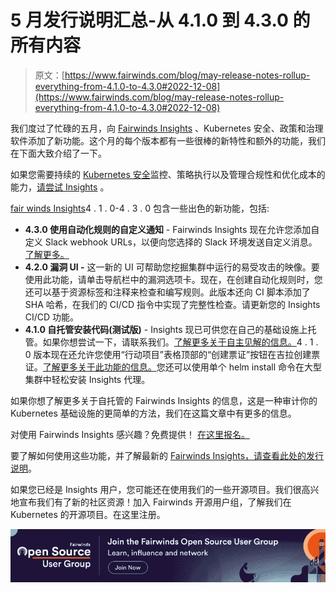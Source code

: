 # 5 月发行说明汇总-从 4.1.0 到 4.3.0 的所有内容

> 原文：[https://www.fairwinds.com/blog/may-release-notes-rollup-everything-from-4.1.0-to-4.3.0#2022-12-08](https://www.fairwinds.com/blog/may-release-notes-rollup-everything-from-4.1.0-to-4.3.0#2022-12-08)

 我们度过了忙碌的五月，向 [Fairwinds Insights](/insights) 、Kubernetes 安全、政策和治理软件添加了新功能。这个月的每个版本都有一些很棒的新特性和额外的功能，我们在下面大致介绍了一下。

如果您需要持续的 [Kubernetes 安全](http://fairwinds.com/kubernetes-security)监控、策略执行以及管理合规性和优化成本的能力，[请尝试 Insights](/fairwinds-insights-demo) 。

[fair winds Insights](/insights)4 . 1 . 0-4 . 3 . 0 包含一些出色的新功能，包括:

*   **4.3.0 使用自动化规则的自定义通知** - Fairwinds Insights 现在允许您添加自定义 Slack webhook URLs，以便向您选择的 Slack 环境发送自定义消息。[了解更多。](https://insights.docs.fairwinds.com/configure/policy/rules/#writing-rules)
*   **4.2.0 漏洞 UI -** 这一新的 UI 可帮助您挖掘集群中运行的易受攻击的映像。要使用此功能，请单击导航栏中的漏洞选项卡。现在，在创建自动化规则时，您还可以基于资源标签和注释来检查和编写规则。此版本还向 CI 脚本添加了 SHA 哈希，在我们的 CI/CD 指令中实现了完整性检查。请更新您的 Insights CI/CD 功能。
*   **4.1.0 自托管安装代码(测试版)** - Insights 现已可供您在自己的基础设施上托管。如果你想尝试一下，请联系我们。[了解更多关于自主见解的信息。](https://insights.docs.fairwinds.com/technical-details/self-hosted/installation/)4 . 1 . 0 版本现在还允许您使用“行动项目”表格顶部的“创建票证”按钮在吉拉创建票证。[了解更多关于此功能的信息。](https://insights.docs.fairwinds.com/run/agent/action-items#ticketing-integrations)您还可以使用单个 helm install 命令在大型集群中轻松安装 Insights 代理。

如果你想了解更多关于自托管的 Fairwinds Insights 的信息，这是一种审计你的 Kubernetes 基础设施的更简单的方法，我们在这篇文章中有更多的信息。

对使用 Fairwinds Insights 感兴趣？免费提供！ [在这里报名。](https://www.fairwinds.com/coming-soon)

要了解如何使用这些功能，并了解最新的 [Fairwinds Insights，请查看此处的发行说明](https://insights.docs.fairwinds.com/release-notes/)。

如果您已经是 Insights 用户，您可能还在使用我们的一些开源项目。我们很高兴地宣布我们有了新的社区资源！加入 Fairwinds 开源用户组，了解我们在 Kubernetes 的开源项目。在这里注册。

[![Join the Fairwinds Open Source User Group today](img/8ab607311768483f3bb5136a75381d4b.png)](https://cta-redirect.hubspot.com/cta/redirect/2184645/b163554e-b5ef-4f40-a053-03afe6ecbee6)